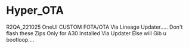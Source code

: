 # Hyper_OTA

R2QA_221025 
OneUI CUSTOM FOTA/OTA
       Via Lineage Updater.....
Don't flash these Zips Only for A30 
Installed Via Updater
Else will Gib u bootloop....
